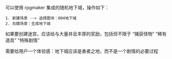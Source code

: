 可以使用 rpgmaker 集成的随机地下城，操作如下：
```
1. 新建场景 --> 选择图块：004地下城
2. 右键场景：生成地下城
```
如果要创建迷宫，应该给与大量并且丰厚的奖励，包括但不限于 “捕获怪物” “稀有道具” “特殊剧情”

需要给用户一个体验感：地下城应该是勇者之地，而不是一个剧情的必要过程

